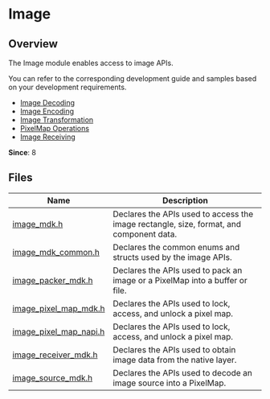 # Image

## Overview

The Image module enables access to image APIs.

You can refer to the corresponding development guide and samples based on your development requirements.

- [Image Decoding](../../media/image/image-decoding-native.md)
- [Image Encoding](../../media/image/image-encoding-native.md)
- [Image Transformation](../../media/image/image-transformation-native.md)
- [PixelMap Operations](../../media/image/image-pixelmap-operation-native.md)
- [Image Receiving](../../media/image/image-receiver-native.md)

**Since**: 8

## Files

| Name| Description|
| -- | -- |
| [image_mdk.h](capi-image-mdk-h.md) | Declares the APIs used to access the image rectangle, size, format, and component data.|
| [image_mdk_common.h](capi-image-mdk-common-h.md) | Declares the common enums and structs used by the image APIs.|
| [image_packer_mdk.h](capi-image-packer-mdk-h.md) | Declares the APIs used to pack an image or a PixelMap into a buffer or file.|
| [image_pixel_map_mdk.h](capi-image-pixel-map-mdk-h.md) | Declares the APIs used to lock, access, and unlock a pixel map.|
| [image_pixel_map_napi.h](capi-image-pixel-map-napi-h.md) | Declares the APIs used to lock, access, and unlock a pixel map.|
| [image_receiver_mdk.h](capi-image-receiver-mdk-h.md) | Declares the APIs used to obtain image data from the native layer.|
| [image_source_mdk.h](capi-image-source-mdk-h.md) | Declares the APIs used to decode an image source into a PixelMap.|
